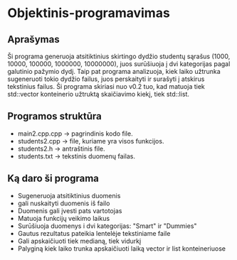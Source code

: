 # Objektinis-programavimas
## Aprašymas
Ši programa generuoja atsitiktinius skirtingo dydžio studentų sąrašus (1000, 10000, 100000, 1000000, 10000000), juos surūšiuoja į dvi kategorijas pagal galutinio pažymio dydį. Taip pat programa analizuoja, kiek laiko užtrunka sugeneruoti tokio dydžio failus, juos perskaityti ir surašyti į atskirus tekstinius failus. Ši programa skiriasi nuo v0.2 tuo, kad matuoja tiek std::vector konteinerio užtruktą skaičiavimo kiekį, tiek std::list.
## Programos struktūra
* main2.cpp.cpp -> pagrindinis kodo file.
* students2.cpp -> file, kuriame yra visos funkcijos.
* students2.h -> antraštinis file.
* students.txt -> tekstinis duomenų failas.
## Ką daro ši programa
* Sugeneruoja atsitiktinius duomenis
* gali nuskaityti duomenis iš failo
* Duomenis gali įvesti pats vartotojas
* Matuoja funkcijų veikimo laikus
* Surūšiuoja duomenys i dvi kategorijas: "Smart" ir "Dummies"
* Gautus rezultatus pateikia lentelėje tekstiniame faile
* Gali apskaičiuoti tiek medianą, tiek vidurkį
* Palyginą kiek laiko trunka apskaičiuoti laiką vector ir list konteineriuose
